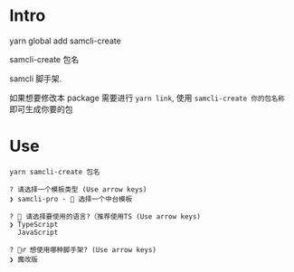 # Intro

yarn global add samcli-create

samcli-create 包名

samcli 脚手架.

如果想要修改本 package 需要进行 `yarn link`, 使用 `samcli-create 你的包名称` 即可生成你要的包

# Use

```
yarn samcli-create 包名

? 请选择一个模板类型 (Use arrow keys)
❯ samcli-pro - 🎃 选择一个中台模板

? 🍧 请选择要使用的语言?（推荐使用TS (Use arrow keys)
❯ TypeScript
  JavaScript

? 💁‍♂️ 想使用哪种脚手架? (Use arrow keys)
❯ 魔改版
```

